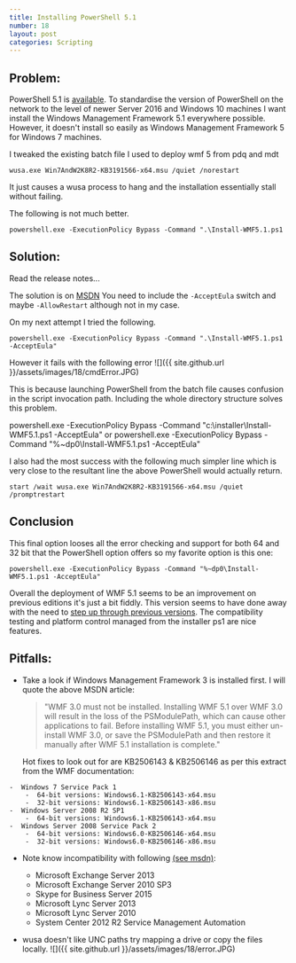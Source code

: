 ```yaml
---
title: Installing PowerShell 5.1
number: 18
layout: post
categories: Scripting
---
```


## Problem:
PowerShell 5.1 is [available](https://blogs.msdn.microsoft.com/powershell/2017/01/19/windows-management-framework-wmf-5-1-released/). To standardise the version of PowerShell on the network to the level of newer Server 2016 and Windows 10 machines I want install the Windows Management Framework 5.1 everywhere possible.  However, it doesn't install so easily as Windows Management Framework 5 for Windows 7 machines.

I tweaked the existing batch file I used to deploy wmf 5 from pdq and mdt

    wusa.exe Win7AndW2K8R2-KB3191566-x64.msu /quiet /norestart

It just causes a wusa process to hang and the installation essentially stall without failing.

The following is not much better.

    powershell.exe -ExecutionPolicy Bypass -Command ".\Install-WMF5.1.ps1

## Solution:
Read the release notes...

The solution is on [MSDN](https://msdn.microsoft.com/en-us/powershell/wmf/5.1/install-configure)
You need to include the `-AcceptEula` switch and maybe `-AllowRestart` although not in my case.

On my next attempt I tried the following.

    powershell.exe -ExecutionPolicy Bypass -Command ".\Install-WMF5.1.ps1 -AcceptEula"

However it fails with the following error
![]({{ site.github.url }}/assets/images/18/cmdError.JPG)

This is because launching PowerShell from the batch file causes confusion in the script invocation path.  Including the whole directory structure solves this problem.

   powershell.exe -ExecutionPolicy Bypass -Command "c:\installer\Install-WMF5.1.ps1 -AcceptEula"
   or
   powershell.exe -ExecutionPolicy Bypass -Command "%~dp0\Install-WMF5.1.ps1 -AcceptEula"

I also had the most success with the following much simpler line which is very close to the resultant line the above PowerShell would actually return.

    start /wait wusa.exe Win7AndW2K8R2-KB3191566-x64.msu /quiet /promptrestart


## Conclusion
This final option looses all the error checking and support for both 64 and 32 bit that the PowerShell option offers so my favorite option is this one:

    powershell.exe -ExecutionPolicy Bypass -Command "%~dp0\Install-WMF5.1.ps1 -AcceptEula"


Overall the deployment of WMF 5.1 seems to be an improvement on previous editions it's just a bit fiddly.  This version seems to have done away with the need to [step up through previous versions](https://msdn.microsoft.com/en-us/powershell/wmf/5.0/requirements).  The compatibility testing and platform control managed from the installer ps1 are nice features.

## Pitfalls:
-  Take a look if Windows Management Framework 3 is installed first. I will quote the above MSDN article:
    > "WMF 3.0 must not be installed. Installing WMF 5.1 over WMF 3.0 will result in the loss of the PSModulePath, which can cause other applications to fail. Before installing WMF 5.1, you must either un-install WMF 3.0, or save the PSModulePath and then restore it manually after WMF 5.1 installation is complete."

    Hot fixes to look out for are KB2506143 & KB2506146 as per this extract from the WMF documentation:
>
    -  Windows 7 Service Pack 1
        -  64-bit versions: Windows6.1-KB2506143-x64.msu
        -  32-bit versions: Windows6.1-KB2506143-x86.msu
    -  Windows Server 2008 R2 SP1
        -  64-bit versions: Windows6.1-KB2506143-x64.msu
    -  Windows Server 2008 Service Pack 2
        -  64-bit versions: Windows6.0-KB2506146-x64.msu
        -  32-bit versions: Windows6.0-KB2506146-x86.msu

-  Note know incompatibility with following [(see msdn)](https://msdn.microsoft.com/en-us/powershell/wmf/5.1/productincompat):
   - Microsoft Exchange Server 2013
   - Microsoft Exchange Server 2010 SP3
   - Skype for Business Server 2015
   - Microsoft Lync Server 2013
   - Microsoft Lync Server 2010
   - System Center 2012 R2 Service Management Automation

-  wusa doesn't like UNC paths try mapping a drive or copy the files locally.
   ![]({{ site.github.url }}/assets/images/18/error.JPG)
